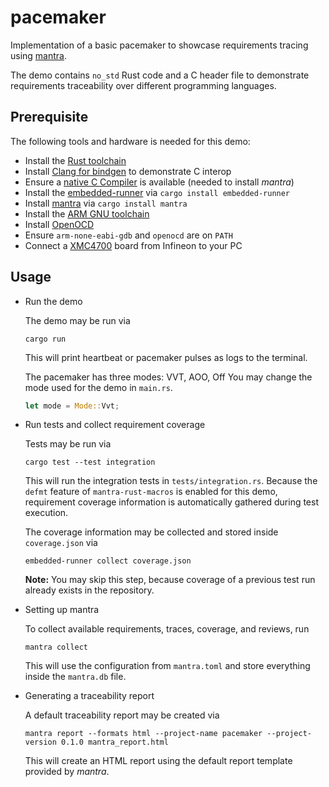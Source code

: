 # pacemaker

Implementation of a basic pacemaker to showcase requirements tracing using [mantra](https://github.com/mhatzl/mantra).

The demo contains `no_std` Rust code and a C header file
to demonstrate requirements traceability over different programming languages.

## Prerequisite

The following tools and hardware is needed for this demo: 

- Install the [Rust toolchain](https://www.rust-lang.org/tools/install)
- Install [Clang for bindgen](https://rust-lang.github.io/rust-bindgen/requirements.html) to demonstrate C interop
- Ensure a [native C Compiler](https://docs.rs/cc/latest/cc/#compile-time-requirements) is available (needed to install *mantra*)
- Install the [embedded-runner](https://github.com/mhatzl/embedded-runner) via `cargo install embedded-runner`
- Install [mantra](https://github.com/mhatzl/mantra) via `cargo install mantra`
- Install the [ARM GNU toolchain](https://developer.arm.com/downloads/-/arm-gnu-toolchain-downloads)
- Install [OpenOCD](https://openocd.org/pages/getting-openocd.html)
- Ensure `arm-none-eabi-gdb` and `openocd` are on `PATH`
- Connect a [XMC4700](https://www.infineon.com/cms/de/product/evaluation-boards/kit_xmc47_relax_v1/) board from Infineon to your PC

## Usage

- Run the demo

  The demo may be run via
  
  ```
  cargo run
  ```
  
  This will print heartbeat or pacemaker pulses as logs to the terminal.

  The pacemaker has three modes: VVT, AOO, Off
  You may change the mode used for the demo in `main.rs`.

  ```rs
  let mode = Mode::Vvt;
  ```

- Run tests and collect requirement coverage

  Tests may be run via

  ```
  cargo test --test integration
  ```

  This will run the integration tests in `tests/integration.rs`.
  Because the `defmt` feature of `mantra-rust-macros` is enabled for this demo,
  requirement coverage information is automatically gathered during test execution.

  The coverage information may be collected and stored inside `coverage.json` via

  ```
  embedded-runner collect coverage.json
  ```

  **Note:** You may skip this step, because coverage of a previous test run already exists in the repository.

- Setting up mantra

  To collect available requirements, traces, coverage, and reviews, run

  ```
  mantra collect
  ```

  This will use the configuration from `mantra.toml` and store everything inside the `mantra.db` file.

- Generating a traceability report

  A default traceability report may be created via

  ```
  mantra report --formats html --project-name pacemaker --project-version 0.1.0 mantra_report.html
  ```

  This will create an HTML report using the default report template provided by *mantra*.
